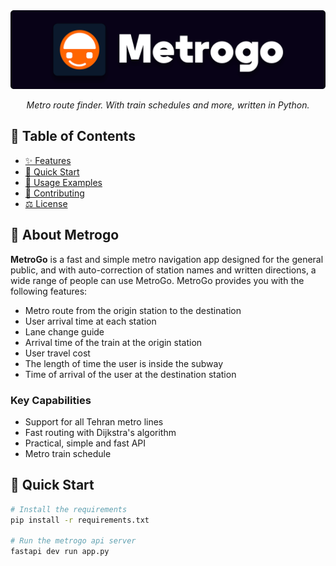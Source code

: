 
<img src="static/banner.png"/>
<p align="center">
  <i>Metro route finder. With train schedules and more, written in Python.</i>
</p>


## 📖 Table of Contents
- [✨ Features](#-features)
- [🚀 Quick Start](#-quick-start)
- [🔧 Usage Examples](#-usage-examples)
- [🤝 Contributing](#-contributing)
- [⚖️ License](#️-license)


## 🌟 About Metrogo
**MetroGo**  is a fast and simple metro navigation app designed for the general public, and with auto-correction of station names and written directions, a wide range of people can use MetroGo. MetroGo provides you with the following features:

- Metro route from the origin station to the destination
- User arrival time at each station
- Lane change guide
- Arrival time of the train at the origin station
- User travel cost
- The length of time the user is inside the subway
- Time of arrival of the user at the destination station

### Key Capabilities
- Support for all Tehran metro lines
- Fast routing with Dijkstra's algorithm
- Practical, simple and fast API
- Metro train schedule

## 🚀 Quick Start
```bash
# Install the requirements
pip install -r requirements.txt

# Run the metrogo api server
fastapi dev run app.py
```
